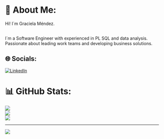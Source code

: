 # 💫 About Me:
Hi! I´m Graciela Méndez. <br><br>

I´m a Software Engineer with experienced in PL SQL and data analysis.
Passionate about leading work teams and developing business solutions. 


## 🌐 Socials:
[![LinkedIn](https://img.shields.io/badge/LinkedIn-%230077B5.svg?logo=linkedin&logoColor=white)](https://linkedin.com/in/https://www.linkedin.com/in/graciela-mendez/) 
# 📊 GitHub Stats:
![](https://github-readme-stats.vercel.app/api?username=gracielamendezrojas&theme=buefy&hide_border=true&include_all_commits=false&count_private=true)<br/>
![](https://github-readme-streak-stats.herokuapp.com/?user=gracielamendezrojas&theme=buefy&hide_border=true)<br/>
![](https://github-readme-stats.vercel.app/api/top-langs/?username=gracielamendezrojas&theme=buefy&hide_border=true&include_all_commits=false&count_private=true&layout=compact)

---
[![](https://visitcount.itsvg.in/api?id=gracielamendezrojas&icon=0&color=0)](https://visitcount.itsvg.in)

<!-- Proudly created with GPRM ( https://gprm.itsvg.in ) -->
